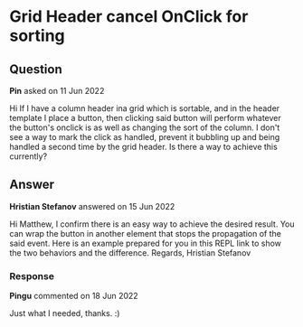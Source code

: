# Grid Header cancel OnClick for sorting

## Question

**Pin** asked on 11 Jun 2022

Hi If I have a column header ina grid which is sortable, and in the header template I place a button, then clicking said button will perform whatever the button's onclick is as well as changing the sort of the column. I don't see a way to mark the click as handled, prevent it bubbling up and being handled a second time by the grid header. Is there a way to achieve this currently?

## Answer

**Hristian Stefanov** answered on 15 Jun 2022

Hi Matthew, I confirm there is an easy way to achieve the desired result. You can wrap the button in another element that stops the propagation of the said event. Here is an example prepared for you in this REPL link to show the two behaviors and the difference. Regards, Hristian Stefanov

### Response

**Pingu** commented on 18 Jun 2022

Just what I needed, thanks. :)
